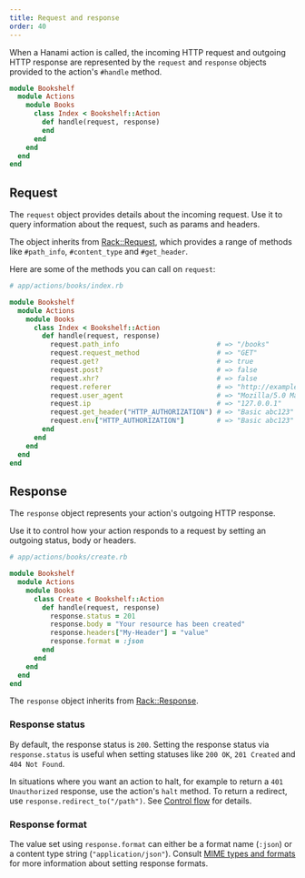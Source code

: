 ```yaml
---
title: Request and response
order: 40
---
```


When a Hanami action is called, the incoming HTTP request and outgoing HTTP response are represented by the `request` and `response` objects provided to the action's `#handle` method.

```ruby
module Bookshelf
  module Actions
    module Books
      class Index < Bookshelf::Action
        def handle(request, response)
        end
      end
    end
  end
end
```

## Request

The `request` object provides details about the incoming request. Use it to query information about the request, such as params and headers.

The object inherits from [Rack::Request](https://www.rubydoc.info/gems/rack/Rack/Request), which provides a range of methods like `#path_info`, `#content_type` and `#get_header`.

Here are some of the methods you can call on `request`:

```ruby
# app/actions/books/index.rb

module Bookshelf
  module Actions
    module Books
      class Index < Bookshelf::Action
        def handle(request, response)
          request.path_info                        # => "/books"
          request.request_method                   # => "GET"
          request.get?                             # => true
          request.post?                            # => false
          request.xhr?                             # => false
          request.referer                          # => "http://example.com/"
          request.user_agent                       # => "Mozilla/5.0 Macintosh; ..."
          request.ip                               # => "127.0.0.1"
          request.get_header("HTTP_AUTHORIZATION") # => "Basic abc123"
          request.env["HTTP_AUTHORIZATION"]        # => "Basic abc123"
        end
      end
    end
  end
end
```

## Response

The `response` object represents your action's outgoing HTTP response.

Use it to control how your action responds to a request by setting an outgoing status, body or headers.

```ruby
# app/actions/books/create.rb

module Bookshelf
  module Actions
    module Books
      class Create < Bookshelf::Action
        def handle(request, response)
          response.status = 201
          response.body = "Your resource has been created"
          response.headers["My-Header"] = "value"
          response.format = :json
        end
      end
    end
  end
end
```

The `response` object inherits from [Rack::Response](https://www.rubydoc.info/gems/rack/Rack/Response).

### Response status

By default, the response status is `200`. Setting the response status via `response.status` is useful when setting statuses like `200 OK`, `201 Created` and `404 Not Found`.

In situations where you want an action to halt, for example to return a `401 Unauthorized` response, use the action's `halt` method. To return a redirect, use `response.redirect_to("/path")`. See [Control flow](/v2.0/actions/control-flow/) for details.

### Response format

The value set using `response.format` can either be a format name (`:json`) or a content type string (`"application/json"`). Consult [MIME types and formats](/v2.0/actions/mime-types-and-formats/) for more information about setting response formats.
